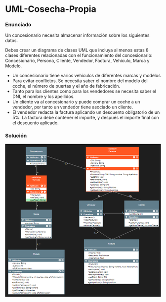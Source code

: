 # UML-Cosecha-Propia
### Enunciado
Un concesionario necesita almacenar información sobre los siguientes datos.

Debes crear un diagrama de clases UML que incluya al menos estas 8 clases diferentes relacionadas con el funcionamiento del concesionario: Concesionario, Persona, Cliente, Vendedor, Factura, Vehículo, Marca y Modelo.

- Un concesionario tiene varios vehículos de diferentes marcas y modelos
- Para evitar conflictos. Se necesita saber el nombre del modelo del coche, el número de puertas y el año de fabricación.
- Tanto para los clientes como para los vendedores se necesita saber el DNI, el nombre y los apellidos.
- Un cliente va al concesionario y puede comprar un coche a un vendedor, por tanto un vendedor tiene asociado un cliente.
- El vendedor redacta la factura aplicando un descuento obligatorio de un 5%. La factura debe contener el importe, y después el importe final con el descuento aplicado.

### Solución
![solucion](solucion.png)

